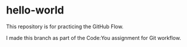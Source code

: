 # hello-world
This repository is for practicing the GitHub Flow.


I made this branch as part of the Code:You assignment for Git workflow. 
